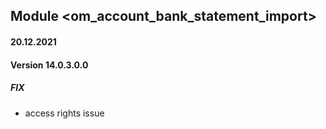 ## Module <om_account_bank_statement_import>

#### 20.12.2021
#### Version 14.0.3.0.0
##### FIX
- access rights issue
